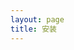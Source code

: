 ```yaml
---
layout: page
title: 安装
---
```


<script setup>
  import PageHeader from "./.vitepress/theme/components/PageHeader.vue";
  import InstallBuilder from "./.vitepress/theme/components/InstallBuilder.vue";
  import { options } from "./_data/options";
</script>

<InstallPage>
  <PageHeader>
    <template #title>安装</template>
    <template #aside>
      <a class="header-button" href="./docs/introduction/getting-started.html#requirements">
        查看系统要求
      </a>
    </template>
  </PageHeader>
  <InstallBuilder :options="options"></InstallBuilder>
</InstallPage>

<style>
.header-button {
  display: inline-block;
  border: 1px solid transparent;
  font-weight: 600;
  transition: color 0.25s, border-color 0.25s, background-color 0.25s;
  border-radius: 20px;
  padding: 0 20px;
  line-height: 38px;
  font-size: 14px;
  border-color: var(--vp-button-alt-border);
  color: var(--vp-button-alt-text);
  background-color: var(--vp-button-alt-bg);

  &:hover {
    border-color: var(--vp-button-alt-hover-border);
    color: var(--vp-button-alt-hover-text);
    background-color: var(--vp-button-alt-hover-bg);
  }
}
</style>
